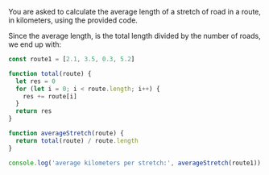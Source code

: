 You are asked to calculate the average length of a stretch of road in a route, in kilometers, using the provided code.

Since the average length, is the total length divided by the number of roads, we end up with:

```js
const route1 = [2.1, 3.5, 0.3, 5.2]

function total(route) {
  let res = 0
  for (let i = 0; i < route.length; i++) {
    res += route[i]
  }
  return res
}

function averageStretch(route) {
  return total(route) / route.length
}

console.log('average kilometers per stretch:', averageStretch(route1))
```
